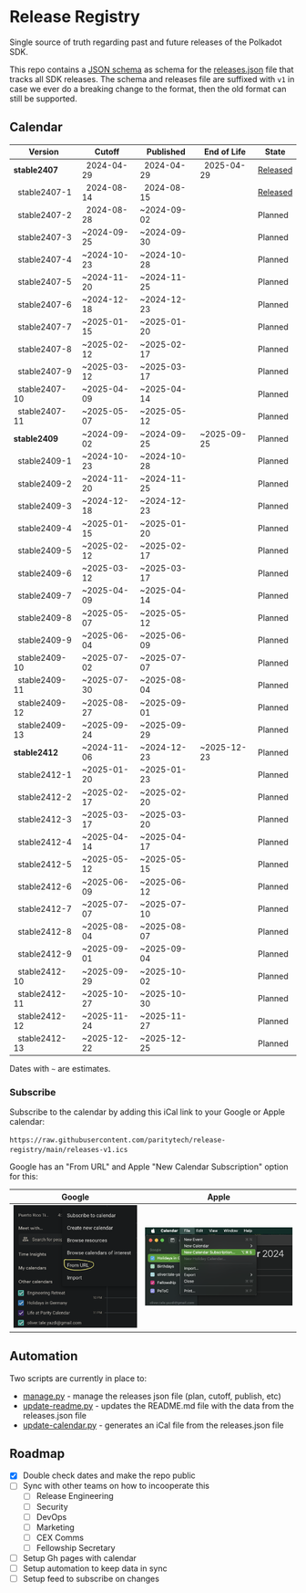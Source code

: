   # Release Registry

  Single source of truth regarding past and future releases of the Polkadot SDK.

  This repo contains a [JSON schema](./releases-v1.schema.json) as schema for the [releases.json](./releases-v1.json) file that tracks all SDK releases. The schema and releases file are suffixed with `v1` in case we ever do a breaking change to the format, then the old format can still be supported.

  ## Calendar

<!-- DO NOT EDIT. Run `python3 update-readme.py` instead. -->

<!-- TEMPLATE BEGIN -->

| Version | Cutoff | Published | End of Life | State |
|---------|--------|-----------|-------------|-------|
| **stable2407** | &nbsp;&nbsp;2024-04-29 | &nbsp;&nbsp;2024-04-29 | &nbsp;&nbsp;2025-04-29 | [Released](https://github.com/paritytech/polkadot-sdk/releases/tag/polkadot-stable2407) |
| &nbsp;&nbsp;stable2407-1 | &nbsp;&nbsp;2024-08-14 | &nbsp;&nbsp;2024-08-15 |  | [Released](https://github.com/paritytech/polkadot-sdk/releases/tag/polkadot-stable2407-1) |
| &nbsp;&nbsp;stable2407-2 | &nbsp;&nbsp;2024-08-28 | ~2024-09-02 |  | Planned |
| &nbsp;&nbsp;stable2407-3 | ~2024-09-25 | ~2024-09-30 |  | Planned |
| &nbsp;&nbsp;stable2407-4 | ~2024-10-23 | ~2024-10-28 |  | Planned |
| &nbsp;&nbsp;stable2407-5 | ~2024-11-20 | ~2024-11-25 |  | Planned |
| &nbsp;&nbsp;stable2407-6 | ~2024-12-18 | ~2024-12-23 |  | Planned |
| &nbsp;&nbsp;stable2407-7 | ~2025-01-15 | ~2025-01-20 |  | Planned |
| &nbsp;&nbsp;stable2407-8 | ~2025-02-12 | ~2025-02-17 |  | Planned |
| &nbsp;&nbsp;stable2407-9 | ~2025-03-12 | ~2025-03-17 |  | Planned |
| &nbsp;&nbsp;stable2407-10 | ~2025-04-09 | ~2025-04-14 |  | Planned |
| &nbsp;&nbsp;stable2407-11 | ~2025-05-07 | ~2025-05-12 |  | Planned |
| **stable2409** | ~2024-09-02 | ~2024-09-25 | ~2025-09-25 | Planned |
| &nbsp;&nbsp;stable2409-1 | ~2024-10-23 | ~2024-10-28 |  | Planned |
| &nbsp;&nbsp;stable2409-2 | ~2024-11-20 | ~2024-11-25 |  | Planned |
| &nbsp;&nbsp;stable2409-3 | ~2024-12-18 | ~2024-12-23 |  | Planned |
| &nbsp;&nbsp;stable2409-4 | ~2025-01-15 | ~2025-01-20 |  | Planned |
| &nbsp;&nbsp;stable2409-5 | ~2025-02-12 | ~2025-02-17 |  | Planned |
| &nbsp;&nbsp;stable2409-6 | ~2025-03-12 | ~2025-03-17 |  | Planned |
| &nbsp;&nbsp;stable2409-7 | ~2025-04-09 | ~2025-04-14 |  | Planned |
| &nbsp;&nbsp;stable2409-8 | ~2025-05-07 | ~2025-05-12 |  | Planned |
| &nbsp;&nbsp;stable2409-9 | ~2025-06-04 | ~2025-06-09 |  | Planned |
| &nbsp;&nbsp;stable2409-10 | ~2025-07-02 | ~2025-07-07 |  | Planned |
| &nbsp;&nbsp;stable2409-11 | ~2025-07-30 | ~2025-08-04 |  | Planned |
| &nbsp;&nbsp;stable2409-12 | ~2025-08-27 | ~2025-09-01 |  | Planned |
| &nbsp;&nbsp;stable2409-13 | ~2025-09-24 | ~2025-09-29 |  | Planned |
| **stable2412** | ~2024-11-06 | ~2024-12-23 | ~2025-12-23 | Planned |
| &nbsp;&nbsp;stable2412-1 | ~2025-01-20 | ~2025-01-23 |  | Planned |
| &nbsp;&nbsp;stable2412-2 | ~2025-02-17 | ~2025-02-20 |  | Planned |
| &nbsp;&nbsp;stable2412-3 | ~2025-03-17 | ~2025-03-20 |  | Planned |
| &nbsp;&nbsp;stable2412-4 | ~2025-04-14 | ~2025-04-17 |  | Planned |
| &nbsp;&nbsp;stable2412-5 | ~2025-05-12 | ~2025-05-15 |  | Planned |
| &nbsp;&nbsp;stable2412-6 | ~2025-06-09 | ~2025-06-12 |  | Planned |
| &nbsp;&nbsp;stable2412-7 | ~2025-07-07 | ~2025-07-10 |  | Planned |
| &nbsp;&nbsp;stable2412-8 | ~2025-08-04 | ~2025-08-07 |  | Planned |
| &nbsp;&nbsp;stable2412-9 | ~2025-09-01 | ~2025-09-04 |  | Planned |
| &nbsp;&nbsp;stable2412-10 | ~2025-09-29 | ~2025-10-02 |  | Planned |
| &nbsp;&nbsp;stable2412-11 | ~2025-10-27 | ~2025-10-30 |  | Planned |
| &nbsp;&nbsp;stable2412-12 | ~2025-11-24 | ~2025-11-27 |  | Planned |
| &nbsp;&nbsp;stable2412-13 | ~2025-12-22 | ~2025-12-25 |  | Planned |


<!-- TEMPLATE END -->

Dates with `~` are estimates.

### Subscribe

Subscribe to the calendar by adding this iCal link to your Google or Apple calendar:

`https://raw.githubusercontent.com/paritytech/release-registry/main/releases-v1.ics`

 Google has an "From URL" and Apple "New Calendar Subscription" option for this:

<!-- two pics next to each other -->

 Google            |  Apple
:-------------------------:|:-------------------------:
![](.assets/screenshot-google-cal.png)  |  ![](.assets/screenshot-apple-cal.png)

## Automation

Two scripts are currently in place to:

- [manage.py](./manage.py) - manage the releases json file (plan, cutoff, publish, etc)
- [update-readme.py](./update-readme.py) - updates the README.md file with the data from the releases.json file
- [update-calendar.py](./update-calendar.py) - generates an iCal file from the releases.json file

## Roadmap

  - [x] Double check dates and make the repo public
  - [ ] Sync with other teams on how to incooperate this
    - [ ] Release Engineering
    - [ ] Security
    - [ ] DevOps
    - [ ] Marketing
    - [ ] CEX Comms
    - [ ] Fellowship Secretary
  - [ ] Setup Gh pages with calendar
  - [ ] Setup automation to keep data in sync
  - [ ] Setup feed to subscribe on changes
